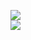 [![](https://img.shields.io/badge/Made%20With-Github%20Spray-lightgrey.svg?style=for-the-badge&logo=github)](https://github.com/Annihil/github-spray#20026)  
[![](https://i.imgur.com/2DrTn0Z.gif)](https://github.com/Annihil/github-spray)